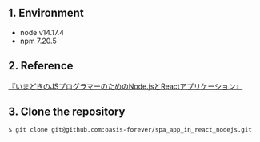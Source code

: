 ## 1. Environment

* node v14.17.4
* npm 7.20.5

## 2. Reference

[『いまどきのJSプログラマーのためのNode.jsとReactアプリケーション』](https://bookmeter.com/books/12104424)

## 3. Clone the repository

```bash
$ git clone git@github.com:oasis-forever/spa_app_in_react_nodejs.git
```
